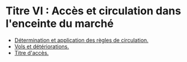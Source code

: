 # Titre VI : Accès et circulation dans l'enceinte du marché

- [Détermination et application des règles de circulation.](determination-et)
- [Vols et détériorations.](vols-et)
- [Titre d'accès.](titre-d-acces)
